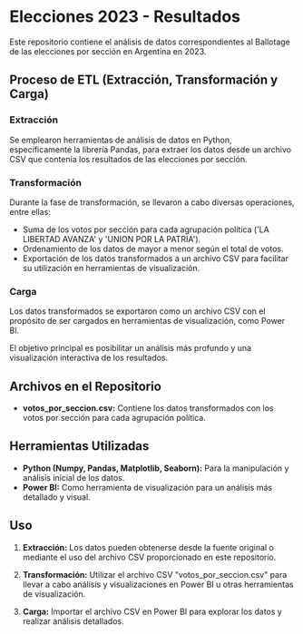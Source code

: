 #                                          Elecciones 2023 - Resultados

Este repositorio contiene el análisis de datos correspondientes al Ballotage de las elecciones por sección en Argentina en 2023.

##    Proceso de ETL (Extracción, Transformación y Carga)

###    Extracción
Se emplearon herramientas de análisis de datos en Python, específicamente la librería Pandas, para extraer los datos desde un archivo CSV que contenía los resultados de las elecciones por sección.

###    Transformación
Durante la fase de transformación, se llevaron a cabo diversas operaciones, entre ellas:
- Suma de los votos por sección para cada agrupación política ('LA LIBERTAD AVANZA' y 'UNION POR LA PATRIA').
- Ordenamiento de los datos de mayor a menor según el total de votos.
- Exportación de los datos transformados a un archivo CSV para facilitar su utilización en herramientas de visualización.

###    Carga
Los datos transformados se exportaron como un archivo CSV con el propósito de ser cargados en herramientas de visualización, como Power BI.

El objetivo principal es posibilitar un análisis más profundo y una visualización interactiva de los resultados.

##    Archivos en el Repositorio

- **votos_por_seccion.csv:** Contiene los datos transformados con los votos por sección para cada agrupación política.

##    Herramientas Utilizadas

- **Python (Numpy, Pandas, Matplotlib, Seaborn):** Para la manipulación y análisis inicial de los datos.
- **Power BI:** Como herramienta de visualización para un análisis más detallado y visual.

##    Uso

1. **Extracción:** Los datos pueden obtenerse desde la fuente original o mediante el uso del archivo CSV proporcionado en este repositorio.
   
2. **Transformación:** Utilizar el archivo CSV "votos_por_seccion.csv" para llevar a cabo análisis y visualizaciones en Power BI u otras herramientas de visualización.

3. **Carga:** Importar el archivo CSV en Power BI para explorar los datos y realizar análisis detallados.
